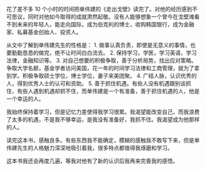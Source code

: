 花了差不多 10 个小时的时间把单伟建的《走出戈壁》读完了。对他的经历感到不可思议，同时对他如今取得的成就肃然起敬。没有人能够想象一个曾今在戈壁滩看不到未来的年轻人，能走向国际，成为伯克利的博士，收购韩国银行，成为金融家、私募基金创始人、投资人。

从文中了解到单伟建先生的性格是：
    1. 做事认真负责，即使是无意义的事情，也要勤勤恳恳的做完，绝不让时间白白流去。
    2. 保持学习，学医，学习英语，学习法律，金融知识等。
    3. 对自己想要的积极争取，善于分析局势，找出应对策略。争取大学名额，基金学者访问美国，花一年的时间学习法律和工商管理，就为了拿到学。积极争取硕士学位，博士学位，妻子来美团聚。
    4. 广结人脉，认识优秀的人，得到优秀人士的认可和资助。
    5. 善于抓住机遇。有些人没有机遇跟别谈抓住，有些人遇到机遇却抓不住，而单伟建是一个有准备，善于抓住机遇的人，他是一个幸运的人。
 
我始终保持着学习，但是记忆力差使得我学习很累。我渴望能改变自己，而我浪费了太多的机遇，不是我不够幸运，是我没有准备好，我抓不住。我渴望成为他那样的人。

读完这本书，感触良多。有些东西我不能确定，模糊的感触我不敢写下来，但是单伟建先生的人格魅力深深地吸引着我，很多特点都值得我琢磨和学习。

这本书我还会再度几遍，等我对他有了新的认识后我再来完善我的感悟。
